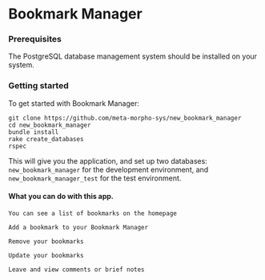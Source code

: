 # Bookmark Manager

### Prerequisites

The PostgreSQL database management system should be installed on your system.

### Getting started

To get started with Bookmark Manager:
 
 ```
 git clone https://github.com/meta-morpho-sys/new_bookmark_manager
 cd new_bookmark_manager
 bundle install
 rake create_databases
 rspec
 ```

This will give you the application, and set up two databases: `new_bookmark_manager` for the development environment, 
and `new_bookmark_manager_test` for the test environment.

#### What you can do with this app.

`You can see a list of bookmarks on the homepage
`

`Add a bookmark to your Bookmark Manager
 `                                                    

`Remove your bookmarks
 `
 
 `Update your bookmarks`
 
 `Leave and view comments or brief notes`
